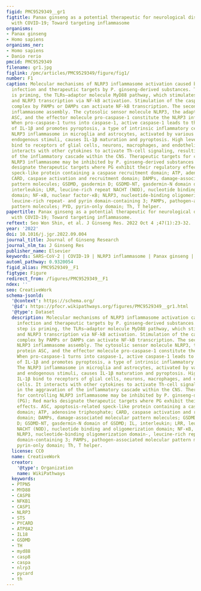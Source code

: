 ```yaml
---
figid: PMC9529349__gr1
figtitle: Panax ginseng as a potential therapeutic for neurological disorders associated
  with COVID-19; Toward targeting inflammasome
organisms:
- Panax ginseng
- Homo sapiens
organisms_ner:
- Homo sapiens
- Danio rerio
pmcid: PMC9529349
filename: gr1.jpg
figlink: /pmc/articles/PMC9529349/figure/fig1/
number: F1
caption: Molecular mechanisms of NLRP3 inflammasome activation caused by SARS-CoV-2
  infection and therapeutic targets by P. ginseng-derived substances. The first step
  is priming, the TLRs–adaptor molecule MyD88 pathway, which stimulates pro-IL-1β
  and NLRP3 transcription via NF-kB activation. Stimulation of the caspase-8 protein
  complex by PAMPs or DAMPs can activate NF-kB transcription. The second step is NLRP3
  inflammasome assembly. The cytosolic sensor molecule NLRP3, the adaptor protein
  ASC, and the effector molecule pro-caspase-1 constitute the NLRP3 inflammasome.
  When pro-caspase-1 turns into caspase-1, active caspase-1 leads to the maturation
  of IL-1β and promotes pyroptosis, a type of intrinsic inflammatory cell death. The
  NLRP3 inflammasome in microglia and astrocytes, activated by various external and
  endogenous stimuli, causes IL-1β maturation and pyroptosis. High levels of IL-1β
  bind to receptors of glial cells, neurons, macrophages, and endothelial cells. It
  interacts with other cytokines to activate Th-cell signaling, resulting in the aggravation
  of the inflammatory cascade within the CNS. Therapeutic targets for controlling
  NLRP3 inflammasome may be inhibited by P. ginseng-derived substances (PG); Red marks
  designate therapeutic targets where PG exhibit their regulatory effects. ASC, apoptosis-related
  speck-like protein containing a caspase recruitment domain; ATP, adenosine triphosphate;
  CARD, caspase activation and recruitment domain; DAMPs, damage-associated molecular
  pattern molecules; GSDMD, gasdermin D; GSDMD-NT, gasdermin-N domain of GSDMD; IL,
  interleukin; LRR, leucine-rich repeat NACHT (NOD), nucleotide binding and oligomerization
  domain; NF-κB, nuclear factor-κB; NLRP3, nucleotide-binding oligomerization domain-,
  leucine-rich repeat- and pyrin domain-containing 3; PAMPs, pathogen-associated molecular
  pattern molecules; PYD, pyrin-only domain; Th, T helper.
papertitle: Panax ginseng as a potential therapeutic for neurological disorders associated
  with COVID-19; Toward targeting inflammasome.
reftext: Seo Won Shin, et al. J Ginseng Res. 2022 Oct 4 ;47(1):23-32.
year: '2022'
doi: 10.1016/j.jgr.2022.09.004
journal_title: Journal of Ginseng Research
journal_nlm_ta: J Ginseng Res
publisher_name: Elsevier
keywords: SARS-CoV-2 | COVID-19 | NLRP3 inflammasome | Panax ginseng | potential therapeutics
automl_pathway: 0.9320054
figid_alias: PMC9529349__F1
figtype: Figure
redirect_from: /figures/PMC9529349__F1
ndex: ''
seo: CreativeWork
schema-jsonld:
  '@context': https://schema.org/
  '@id': https://pfocr.wikipathways.org/figures/PMC9529349__gr1.html
  '@type': Dataset
  description: Molecular mechanisms of NLRP3 inflammasome activation caused by SARS-CoV-2
    infection and therapeutic targets by P. ginseng-derived substances. The first
    step is priming, the TLRs–adaptor molecule MyD88 pathway, which stimulates pro-IL-1β
    and NLRP3 transcription via NF-kB activation. Stimulation of the caspase-8 protein
    complex by PAMPs or DAMPs can activate NF-kB transcription. The second step is
    NLRP3 inflammasome assembly. The cytosolic sensor molecule NLRP3, the adaptor
    protein ASC, and the effector molecule pro-caspase-1 constitute the NLRP3 inflammasome.
    When pro-caspase-1 turns into caspase-1, active caspase-1 leads to the maturation
    of IL-1β and promotes pyroptosis, a type of intrinsic inflammatory cell death.
    The NLRP3 inflammasome in microglia and astrocytes, activated by various external
    and endogenous stimuli, causes IL-1β maturation and pyroptosis. High levels of
    IL-1β bind to receptors of glial cells, neurons, macrophages, and endothelial
    cells. It interacts with other cytokines to activate Th-cell signaling, resulting
    in the aggravation of the inflammatory cascade within the CNS. Therapeutic targets
    for controlling NLRP3 inflammasome may be inhibited by P. ginseng-derived substances
    (PG); Red marks designate therapeutic targets where PG exhibit their regulatory
    effects. ASC, apoptosis-related speck-like protein containing a caspase recruitment
    domain; ATP, adenosine triphosphate; CARD, caspase activation and recruitment
    domain; DAMPs, damage-associated molecular pattern molecules; GSDMD, gasdermin
    D; GSDMD-NT, gasdermin-N domain of GSDMD; IL, interleukin; LRR, leucine-rich repeat
    NACHT (NOD), nucleotide binding and oligomerization domain; NF-κB, nuclear factor-κB;
    NLRP3, nucleotide-binding oligomerization domain-, leucine-rich repeat- and pyrin
    domain-containing 3; PAMPs, pathogen-associated molecular pattern molecules; PYD,
    pyrin-only domain; Th, T helper.
  license: CC0
  name: CreativeWork
  creator:
    '@type': Organization
    name: WikiPathways
  keywords:
  - PTPN5
  - MYD88
  - CASP8
  - NFKB1
  - CASP1
  - NLRP3
  - STS
  - PYCARD
  - ATP8A2
  - IL18
  - GSDMD
  - TH
  - myd88
  - casp8
  - caspa
  - nlrp3
  - pycard
  - th
---
```

